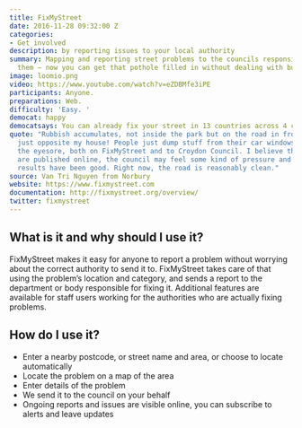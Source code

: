 ```yaml
---
title: FixMyStreet
date: 2016-11-28 09:32:00 Z
categories:
- Get involved
description: by reporting issues to your local authority
summary: Mapping and reporting street problems to the councils responsible for fixing
  them – now you can get that pothole filled in without dealing with bureaucrats.
image: loomio.png
video: https://www.youtube.com/watch?v=eZDBMfe3iPE
participants: Anyone.
preparations: Web.
difficulty: 'Easy. '
democat: happy
democatsays: You can already fix your street in 13 countries across 4 continents!
quote: "Rubbish accumulates, not inside the park but on the road in front of it —
  just opposite my house! People just dump stuff from their car windows. \nI reported
  the eyesore, both on FixMyStreet and to Croydon Council. I believe that when reports
  are published online, the council may feel some kind of pressure and ashamed. The
  results have been good. Right now, the road is reasonably clean."
source: Van Tri Nguyen from Norbury
website: https://www.fixmystreet.com
documentation: http://fixmystreet.org/overview/
twitter: fixmystreet
---
```


## What is it and why should I use it?

FixMyStreet makes it easy for anyone to report a problem without worrying about the correct authority to send it to. FixMyStreet takes care of that using the problem’s location and category, and sends a report to the department or body responsible for fixing it. Additional features are available for staff users working for the authorities who are actually fixing problems.

## How do I use it?

* Enter a nearby postcode, or street name and area, or choose to locate automatically 
* Locate the problem on a map of the area
* Enter details of the problem
* We send it to the council on your behalf
* Ongoing reports and issues are visible online, you can subscribe to alerts and leave updates
